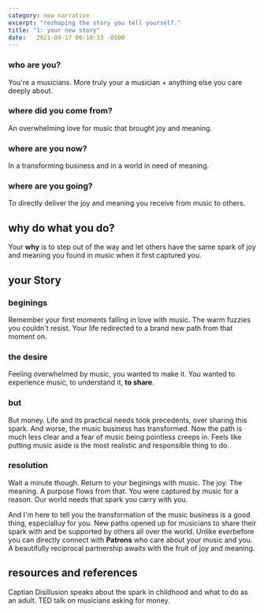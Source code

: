```yaml
---
category: new narrative
excerpt: "reshaping the story you tell yourself."
title: "1: your new story"
date:   2021-09-17 00:10:33 -0500
---
```

### who are you?
You're a musicians. More truly your a musician + anything else you care deeply about.

### where did you come from?
An overwhelming love for music that brought joy and meaning.

### where are you now?
In a transforming business and in a world in need of meaning.

### where are you going?
To directly deliver the joy and meaning you receive from music to others.

## why do what you do?
Your **why** is to step out of the way and let others have the same spark of joy and meaning you found in music when it first captured you.

## your Story

### beginings
Remember your first moments falling in love with music. The warm fuzzies you couldn't resist. Your life redirected to a brand new path from that moment on.

### the desire
Feeling overwhelmed by music, you wanted to make it. You wanted to experience music, to understand it, **to share**.

### but
But money. Life and its practical needs took precedents, over sharing this spark. And worse, the music business has transformed. Now the path is much less clear and a fear of music being pointless creeps in. Feels like putting music aside is the most realistic and responsible thing to do.

### resolution
Wait a minute though. Return to your beginings with music. The joy. The meaning. A purpose flows from that. You were captured by music for a reason. Our world needs that spark you carry with you.

And I'm here to tell you the transformation of the music business is a good thing, especialluy for you. New paths opened up for musicians to share their spark with and be supported by others all over the world. Unlike everbefore you can directly connect with **Patrons** who care about your music and you. A beautifully reciprocal partnership awaits with the fruit of joy and meaning.

## resources and references
Captian Disillusion speaks about the spark in childhood and what to do as an adult.
TED talk on musicians asking for money.